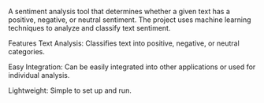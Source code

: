 A sentiment analysis tool that determines whether a given text has a positive, negative, or neutral sentiment. The project uses machine learning techniques to analyze and classify text sentiment.

Features
Text Analysis: Classifies text into positive, negative, or neutral categories.

Easy Integration: Can be easily integrated into other applications or used for individual analysis.

Lightweight: Simple to set up and run.
